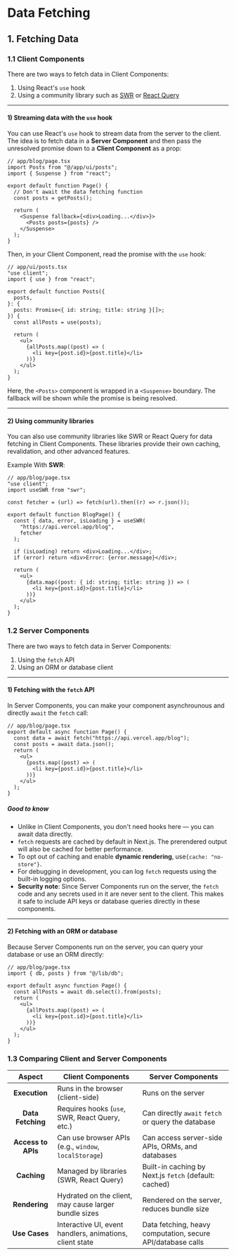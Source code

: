 # Data Fetching

## 1. Fetching Data

### 1.1 Client Components

There are two ways to fetch data in Client Components:

1. Using React's `use` hook
2. Using a community library such as [SWR](https://swr.vercel.app/ko) or [React Query](https://tanstack.com/query/latest)

---

#### 1) Streaming data with the `use` hook

You can use React's `use` hook to stream data from the server to the client.
The idea is to fetch data in a **Server Component** and then pass the unresolved promise down to a **Client Component** as a prop:

```tsx
// app/blog/page.tsx
import Posts from "@/app/ui/posts";
import { Suspense } from "react";

export default function Page() {
  // Don't await the data fetching function
  const posts = getPosts();

  return (
    <Suspense fallback={<div>Loading...</div>}>
      <Posts posts={posts} />
    </Suspense>
  );
}
```

Then, in your Client Component, read the promise with the `use` hook:

```tsx
// app/ui/posts.tsx
"use client";
import { use } from "react";

export default function Posts({
  posts,
}: {
  posts: Promise<{ id: string; title: string }[]>;
}) {
  const allPosts = use(posts);

  return (
    <ul>
      {allPosts.map((post) => (
        <li key={post.id}>{post.title}</li>
      ))}
    </ul>
  );
}
```

Here, the `<Posts>` component is wrapped in a `<Suspense>` boundary.
The fallback will be shown while the promise is being resolved.

---

#### 2) Using community libraries

You can also use community libraries like SWR or React Query for data fetching in Client Components.
These libraries provide their own caching, revalidation, and other advanced features.

Example With **SWR**:

```tsx
// app/blog/page.tsx
"use client";
import useSWR from "swr";

const fetcher = (url) => fetch(url).then((r) => r.json());

export default function BlogPage() {
  const { data, error, isLoading } = useSWR(
    "https://api.vercel.app/blog",
    fetcher
  );

  if (isLoading) return <div>Loading...</div>;
  if (error) return <div>Error: {error.message}</div>;

  return (
    <ul>
      {data.map((post: { id: string; title: string }) => (
        <li key={post.id}>{post.title}</li>
      ))}
    </ul>
  );
}
```

### 1.2 Server Components

There are two ways to fetch data in Server Components:

1. Using the `fetch` API
2. Using an ORM or database client

---

#### 1) Fetching with the `fetch` API

In Server Components, you can make your component asynchrounous and directly `await` the `fetch` call:

```tsx
// app/blog/page.tsx
export default async function Page() {
  const data = await fetch("https://api.vercel.app/blog");
  const posts = await data.json();
  return (
    <ul>
      {posts.map((post) => (
        <li key={post.id}>{post.title}</li>
      ))}
    </ul>
  );
}
```

##### Good to know

- Unlike in Client Components, you don't need hooks here — you can await data directly.
- `fetch` requests are cached by default in Next.js. The prerendered output will also be cached for better performance.
- To opt out of caching and enable **dynamic rendering**, use`{cache: "no-store"}`.
- For debugging in development, you can log `fetch` requests using the built-in logging options.
- **Security note**: Since Server Components run on the server, the `fetch` code and any secrets used in it are never sent to the client. This makes it safe to include API keys or database queries directly in these components.

---

#### 2) Fetching with an ORM or database

Because Server Components run on the server, you can query your database or use an ORM directly:

```tsx
// app/blog/page.tsx
import { db, posts } from "@/lib/db";

export default async function Page() {
  const allPosts = await db.select().from(posts);
  return (
    <ul>
      {allPosts.map((post) => (
        <li key={post.id}>{post.title}</li>
      ))}
    </ul>
  );
}
```

### 1.3 Comparing Client and Server Components

|       Aspect       | Client Components                                        | Server Components                                           |
| :----------------: | -------------------------------------------------------- | ----------------------------------------------------------- |
|   **Execution**    | Runs in the browser (client-side)                        | Runs on the server                                          |
| **Data Fetching**  | Requires hooks (`use`, SWR, React Query, etc.)           | Can directly `await` `fetch` or query the database          |
| **Access to APIs** | Can use browser APIs (e.g., `window`, `localStorage`)    | Can access server-side APIs, ORMs, and databases            |
|    **Caching**     | Managed by libraries (SWR, React Query)                  | Built-in caching by Next.js `fetch` (default: cached)       |
|   **Rendering**    | Hydrated on the client, may cause larger bundle sizes    | Rendered on the server, reduces bundle size                 |
|   **Use Cases**    | Interactive UI, event handlers, animations, client state | Data fetching, heavy computation, secure API/database calls |
